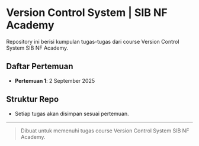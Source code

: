 # Version Control System | SIB NF Academy

Repository ini berisi kumpulan tugas-tugas dari course Version Control System SIB NF Academy.

## Daftar Pertemuan

- **Pertemuan 1**: 2 September 2025

## Struktur Repo
- Setiap tugas akan disimpan sesuai pertemuan.


---

> Dibuat untuk memenuhi tugas course Version Control System SIB NF Academy.
